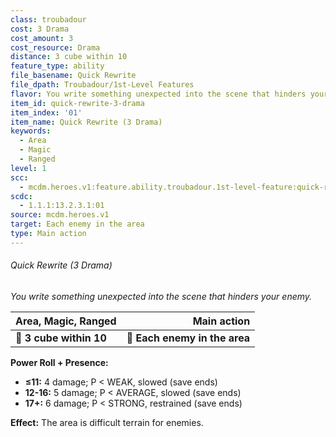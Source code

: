 ```yaml
---
class: troubadour
cost: 3 Drama
cost_amount: 3
cost_resource: Drama
distance: 3 cube within 10
feature_type: ability
file_basename: Quick Rewrite
file_dpath: Troubadour/1st-Level Features
flavor: You write something unexpected into the scene that hinders your enemy.
item_id: quick-rewrite-3-drama
item_index: '01'
item_name: Quick Rewrite (3 Drama)
keywords:
  - Area
  - Magic
  - Ranged
level: 1
scc:
  - mcdm.heroes.v1:feature.ability.troubadour.1st-level-feature:quick-rewrite-3-drama
scdc:
  - 1.1.1:13.2.3.1:01
source: mcdm.heroes.v1
target: Each enemy in the area
type: Main action
---
```


###### Quick Rewrite (3 Drama)

*You write something unexpected into the scene that hinders your enemy.*

| **Area, Magic, Ranged** |               **Main action** |
| ----------------------- | ----------------------------: |
| **📏 3 cube within 10** | **🎯 Each enemy in the area** |

**Power Roll + Presence:**

- **≤11:** 4 damage; P < WEAK, slowed (save ends)
- **12-16:** 5 damage; P < AVERAGE, slowed (save ends)
- **17+:** 6 damage; P < STRONG, restrained (save ends)

**Effect:** The area is difficult terrain for enemies.
